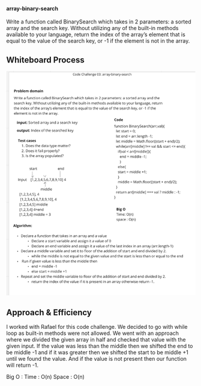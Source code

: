 #### array-binary-search

Write a function called BinarySearch which takes in 2 parameters: a sorted array and the search key. Without utilizing any of the built-in methods available to your language, return the index of the array’s element that is equal to the value of the search key, or -1 if the element is not in the array.

## Whiteboard Process
![whiteboard](../array-binary-search/assets/whiteboard.png)

## Approach & Efficiency

I worked with Rafael for this code challenge. We decided to go with while loop as built-in methods were not allowed. We went with an approach where we divided the given array in half and checked that value with the given input. If the value was less than the middle then we shifted the end to be middle -1 and if it was greater then we shifted the start to be middle +1 until we found the value. And if the value is not present then our function will return -1.

Big O :
Time : O(n)
Space : O(n)